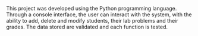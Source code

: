 This project was developed using the Python programming language. Through a console interface,
the user can interact with the system, with the ability to add, delete and modify students, their lab
problems and their grades. The data stored are validated and each function is tested.
